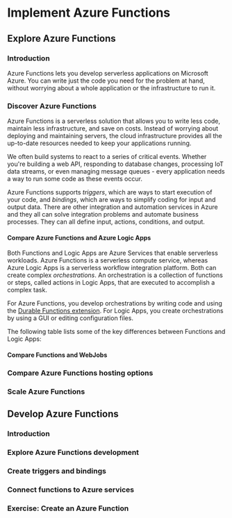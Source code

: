 # Implement Azure Functions

## Explore Azure Functions
### Introduction
Azure Functions lets you develop serverless applications on Microsoft Azure. You can write just the code you need for the problem at hand, without worrying about a whole application or the infrastructure to run it.
### Discover Azure Functions
Azure Functions is a serverless solution that allows you to write less code, maintain less infrastructure, and save on costs. Instead of worrying about deploying and maintaining servers, the cloud infrastructure provides all the up-to-date resources needed to keep your applications running.

We often build systems to react to a series of critical events. Whether you're building a web API, responding to database changes, processing IoT data streams, or even managing message queues - every application needs a way to run some code as these events occur.

Azure Functions supports *triggers*, which are ways to start execution of your code, and *bindings*, which are ways to simplify coding for input and output data. There are other integration and automation services in Azure and they all can solve integration problems and automate business processes. They can all define input, actions, conditions, and output.

#### Compare Azure Functions and Azure Logic Apps
Both Functions and Logic Apps are Azure Services that enable serverless workloads. Azure Functions is a serverless compute service, whereas Azure Logic Apps is a serverless workflow integration platform. Both can create complex *orchestrations*. An orchestration is a collection of functions or steps, called actions in Logic Apps, that are executed to accomplish a complex task.

For Azure Functions, you develop orchestrations by writing code and using the [Durable Functions extension](https://learn.microsoft.com/en-us/azure/azure-functions/durable/durable-functions-overview?tabs=in-process%2Cnodejs-v3%2Cv1-model&pivots=csharp). For Logic Apps, you create orchestrations by using a GUI or editing configuration files.

The following table lists some of the key differences between Functions and Logic Apps:
#### Compare Functions and WebJobs
### Compare Azure Functions hosting options
### Scale Azure Functions

## Develop Azure Functions
### Introduction
### Explore Azure Functions development
### Create triggers and bindings
### Connect functions to Azure services
### Exercise: Create an Azure Function 